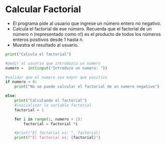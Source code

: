 # Calcular Factorial

- El programa pide al usuario que ingrese un número entero no negativo.
- Calcula el factorial de ese número. Recuerda que el factorial de un número n (representado como n!) es el producto de todos los números enteros positivos desde 1 hasta n.
- Muestra el resultado al usuario.

~~~py
print("Calcula el factorial")

#pedir al usuario que introduzca un numero
numero =  int(input("Introduce un numero: "))

#validar que el numero sea mayor que positivo
if numero < 0:
    print("No se puede calcular el factorial de un numero negativo")

else:
    print("Calculando el factorial")
    #inicializar la variable factorial
    factorial = 1

    for i in range(1, numero + 1):
        factorial = factorial *i

    #print("El factorial es: ", factorial)
    print(f"El factorial es: {factorial}")
~~~
